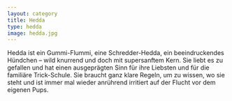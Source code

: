 ```yaml
---
layout: category
title: Hedda
type: hedda
image: hedda.jpg
---
```


Hedda ist ein Gummi-Flummi, eine Schredder-Hedda, ein beeindruckendes Hündchen – wild knurrend und doch mit supersanftem Kern. Sie liebt es zu gefallen und hat einen ausgeprägten Sinn für ihre Liebsten und für die familiäre Trick-Schule. Sie braucht ganz klare Regeln, um zu wissen, wo sie steht und ist immer mal wieder anrührend irritiert auf der Flucht vor dem eigenen Pups.